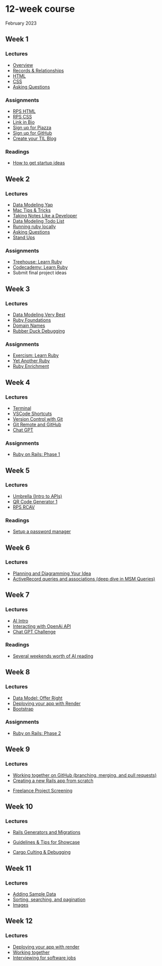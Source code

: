 # 12-week course
February 2023

## Week 1

### Lectures
* [Overview](https://heratyian.github.io/software-development-lessons/overview/index)
* [Records & Relationships](https://heratyian.github.io/software-development-lessons/records-and-relationships/index)
* [HTML](https://heratyian.github.io/software-development-lessons/html/index)
* [CSS](https://heratyian.github.io/software-development-lessons/css/index)
* [Asking Questions](https://heratyian.github.io/software-development-lessons/asking-questions/index)

### Assignments
* [RPS HTML](https://github.com/appdev-projects/rps-html)
* [RPS CSS](https://github.com/appdev-projects/rps-css)
* [Link in Bio](https://chapters.firstdraft.com/chapters/886)
* [Sign up for Piazza](../readings/signup-for-piazza)
* [Sign up for GitHub](../readings/signup-for-github)
* [Create your TIL Blog](../readings/til-blog)

### Readings
* [How to get startup ideas](http://paulgraham.com/startupideas)


## Week 2

### Lectures
* [Data Modeling Yap](https://heratyian.github.io/software-development-lessons/data-modeling-yap/index)
* [Mac Tips & Tricks](https://learn.firstdraft.com/lessons/2)
* [Taking Notes Like a Developer](../taking-notes-like-a-developer/index)
* [Data Modeling Todo List](../data-modeling/todo-list)
* [Running ruby locally](https://heratyian.github.io/software-development-lessons/running-ruby-locally/index)
* [Asking Questions](https://firstdraft.slides.com/raghubetina/pttl-asking-questions-on-piazza)
* [Stand Ups](../readings/stand-ups)

### Assignments
* [Treehouse: Learn Ruby](https://dpi.instructure.com/courses/176/assignments/1210)
* [Codecademy: Learn Ruby](https://www.codecademy.com/learn/learn-ruby)
* Submit final project ideas

## Week 3

### Lectures
* [Data Modeling Very Best](https://heratyian.github.io/software-development-lessons/data-modeling-very-best/index)
* [Ruby Foundations](https://heratyian.github.io/software-development-lessons/ruby-foundations/index)
* [Domain Names](../domain-names/index)
* [Rubber Duck Debugging](https://www.thoughtfulcode.com/rubber-duck-debugging-psychology/)

### Assignments
* [Exercism: Learn Ruby](https://exercism.org/tracks/ruby)
* [Yet Another Ruby](../yet-another-ruby/index)
* [Ruby Enrichment](../ruby-enrichment/index)

## Week 4

### Lectures
* [Terminal](https://heratyian.github.io/software-development-lessons/terminal/index)
* [VSCode Shortcuts](https://heratyian.github.io/software-development-lessons/vscode-shortcuts/index)
* [Version Control with Git](https://heratyian.github.io/software-development-lessons/version-control-with-git/index)
* [Git Remote and GitHub](https://heratyian.github.io/software-development-lessons/git-remote-and-github/index)
* [Chat GPT](../ruby-enrichment/index)

### Assignments
* [Ruby on Rails: Phase 1](../ruby-on-rails/phase-1)

## Week 5

### Lectures
* [Umbrella (Intro to APIs)](../ruby-enrichment/index)
* [QR Code Generator 1](../ruby-enrichment/index)
* [RPS RCAV](../ruby-on-rails/phase-1)

### Readings
* [Setup a password manager](../readings/password)

## Week 6

### Lectures
* [Planning and Diagramming Your Idea](../data-modeling/planning-diagramming-idea)
* [ActiveRecord queries and associations (deep dive in MSM Queries)](../ruby-on-rails/phase-1)

## Week 7

### Lectures
* [AI Intro](https://firstdraft.slides.com/raghubetina/ai-intro-546b32)
* [Interacting with OpenAi API](../ruby-enrichment/index)
* [Chat GPT Challenge](../ruby-enrichment/index)

### Readings
* [Several weekends worth of AI reading](../readings/ai)

## Week 8

### Lectures
* [Data Model: Offer Right](../data-modeling/offer-right/index)
* [Deploying your app with Render](https://gist.github.com/heratyian/706d70d1e5aee64f2dd40ea0664f730e)
* [Bootstrap](https://github.com/appdev-projects/bootstrap-levels-2)

### Assignments
* [Ruby on Rails: Phase 2](../ruby-on-rails/phase-2)

## Week 9

### Lectures
* [Working together on GitHub (branching, merging, and pull requests)](../version-control/working-together-on-github)
* [Creating a new Rails app from scratch](https://github.com/firstdraft/appdev-lessons/blob/main/lessons/codespace-setup-lesson#starting-a-rails-project-from-scratch)

<!-- TODO: slides -->
* [Freelance Project Screening]()

## Week 10

### Lectures
<!-- See readings -->
* [Rails Generators and Migrations](../ruby-on-rails/generators-and-migrations)

<!-- TODO: copy from canvas -->
* [Guidelines & Tips for Showcase](../showcase/index)

* [Cargo Culting & Debugging](https://heratyian.github.io/software-development-lessons/cargo-culting/index)

## Week 11

### Lectures
* [Adding Sample Data](../ruby-on-rails/adding-sample-data)
* [Sorting, searching, and pagination](../ruby-on-rails/sorting-searching-pagination)
* [Images](../ruby-on-rails/images)

## Week 12

### Lectures
* [Deploying your app with render](https://gist.github.com/heratyian/706d70d1e5aee64f2dd40ea0664f730e)
* [Working together](https://heratyian.github.io/software-development-lessons/working-together/index)
* [Interviewing for software jobs](https://heratyian.github.io/software-development-lessons/interviewing/index)
